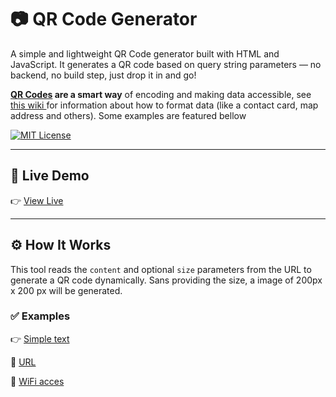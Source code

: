 # 📷 QR Code Generator

A simple and lightweight QR Code generator built with HTML and JavaScript. It generates a QR code based on query string parameters — no backend, no build step, just drop it in and go!

**[QR Codes](https://en.wikipedia.org/wiki/QR_code) are a smart way** of encoding and making data accessible, see <a href="https://github.com/zxing/zxing/wiki/Barcode-Contents" target="_blank">this wiki </a> for information about how to format data (like a contact card, map address and others). Some examples are featured bellow

[![MIT License](https://img.shields.io/badge/license-MIT-blue.svg)](LICENSE)

---

## 🔗 Live Demo

👉 <a href="https://ovidiuchis.github.io/qrgenerator/" target="_blank">View Live</a>

---

## ⚙️ How It Works

This tool reads the `content` and optional `size` parameters from the URL to generate a QR code dynamically.
Sans providing the size, a image of 200px x 200 px will be generated.

### ✅ Examples

👉 <a href="https://ovidiuchis.github.io/qrgenerator/?content=this%20is%20some%20encoded%20text" target="_blank">Simple text</a>

🔗 <a href="https://ovidiuchis.github.io/qrgenerator/?content=https://www.decathlon.ro/&size=350" target="_blank">URL</a>

🛜 <a href="https://ovidiuchis.github.io/qrgenerator/?content=WIFI:T:WPA;S:SSIDNAME;P:SSIDPASS;H:;;" target="_blank">WiFi acces</a>
